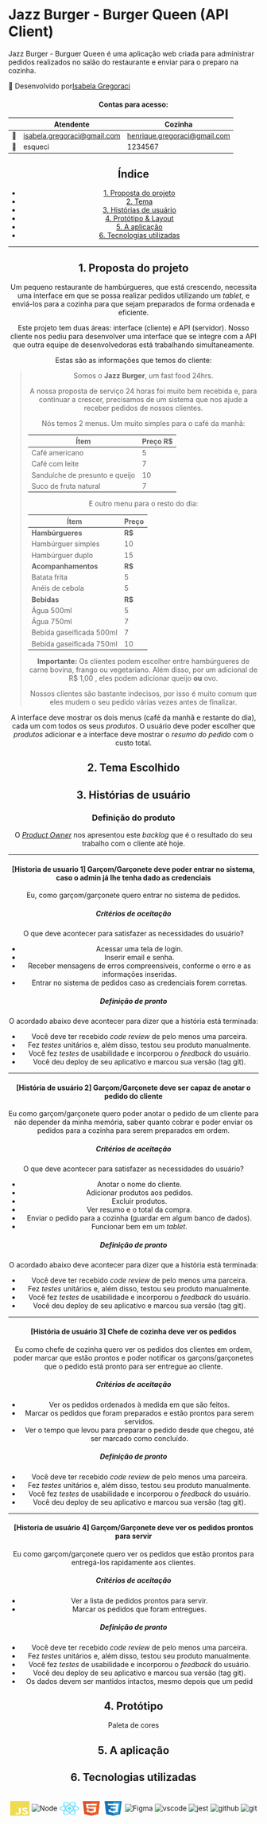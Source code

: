 # Jazz Burger - Burger Queen (API Client)

Jazz Burger - Burguer Queen é uma aplicação web criada para administrar pedidos realizados no salão do restaurante e enviar para o preparo na cozinha. 

🍔 Desenvolvido por[Isabela Gregoraci](https://github.com/Gregisa)

<!-- Para visualizar, acesse [aqui](link do projeto) -->

<div align='center'>
 
  <h4> Contas para acesso:</h4>

 |      |          Atendente         |           Cozinha          |
 |------|----------------------------|----------------------------|
 |  📨  |isabela.gregoraci@gmail.com |henrique.gregoraci@gmail.com|
 |  🔐  |         esqueci            |         1234567            |

 

## Índice

- [1. Proposta do projeto](#1-proposta-do-projeto)
- [2. Tema](#2-tema)
- [3. Histórias de usuário](#3-histórias-de-usuário)
- [4. Protótipo & Layout](#4-protótipo-&-layout)
- [5. A aplicação](#5-a-aplicação)
- [6. Tecnologias utilizadas](#6-tecnologias-utilizadas)

---

## 1. Proposta do projeto

Um pequeno restaurante de hambúrgueres, que está crescendo, necessita uma
interface em que se possa realizar pedidos utilizando um _tablet_, e enviá-los
para a cozinha para que sejam preparados de forma ordenada e eficiente.

Este projeto tem duas áreas: interface (cliente) e API (servidor). Nosso
cliente nos pediu para desenvolver uma interface que se integre com a API
que outra equipe de desenvolvedoras está trabalhando simultaneamente.

Estas são as informações que temos do cliente:

> Somos o **Jazz Burger**, um fast food 24hrs.
>
> A nossa proposta de serviço 24 horas foi muito bem recebida e, para continuar a
> crescer, precisamos de um sistema que nos ajude a receber pedidos de nossos
> clientes.
>
> Nós temos 2 menus. Um muito simples para o café da manhã:
>
> | Ítem                           | Preço R$ |
> | ------------------------------ | -------- |
> | Café americano                 | 5        |
> | Café com leite                 | 7        |
> | Sanduíche de presunto e queijo | 10       |
> | Suco de fruta natural          | 7        |
>
> E outro menu para o resto do dia:
>
> | Ítem                     | Preço  |
> | ------------------------ | ------ |
> | **Hambúrgueres**         | **R$** |
> | Hambúrguer simples       | 10     |
> | Hambúrguer duplo         | 15     |
> | **Acompanhamentos**      | **R$** |
> | Batata frita             | 5      |
> | Anéis de cebola          | 5      |
> | **Bebidas**              | **R$** |
> | Água 500ml               | 5      |
> | Água 750ml               | 7      |
> | Bebida gaseificada 500ml | 7      |
> | Bebida gaseificada 750ml | 10     |
>
> **Importante:** Os clientes podem escolher entre hambúrgueres de carne bovina,
> frango ou vegetariano. Além disso, por um adicional de R\$ 1,00 , eles podem
> adicionar queijo **ou** ovo.
>
> Nossos clientes são bastante indecisos, por isso é muito comum que eles mudem o
> seu pedido várias vezes antes de finalizar.

A interface deve mostrar os dois menus (café da manhã e restante do dia), cada
um com todos os seus _produtos_. O usuário deve poder escolher que _produtos_
adicionar e a interface deve mostrar o _resumo do pedido_ com o custo total.

## 2. Tema Escolhido

## 3. Histórias de usuário

### Definição do produto

O [_Product Owner_](https://www.youtube.com/watch?v=7lhnYbmovb4) nos apresentou
este _backlog_ que é o resultado do seu trabalho com o cliente até hoje.

---

#### [Historia de usuario 1] Garçom/Garçonete deve poder entrar no sistema, caso o admin já lhe tenha dado as credenciais

Eu, como garçom/garçonete quero entrar no sistema de pedidos.

##### Critérios de aceitação

O que deve acontecer para satisfazer as necessidades do usuário?

- Acessar uma tela de login.
- Inserir email e senha.
- Receber mensagens de erros compreensíveis, conforme o erro e as informações inseridas.
- Entrar no sistema de pedidos caso as credenciais forem corretas.

##### Definição de pronto

O acordado abaixo deve acontecer para dizer que a história está terminada:

- Você deve ter recebido _code review_ de pelo menos uma parceira.
- Fez _testes_ unitários e, além disso, testou seu produto manualmente.
- Você fez _testes_ de usabilidade e incorporou o _feedback_ do usuário.
- Você deu deploy de seu aplicativo e marcou sua versão (tag git).

---

#### [História de usuário 2] Garçom/Garçonete deve ser capaz de anotar o pedido do cliente

Eu como garçom/garçonete quero poder anotar o pedido de um cliente para não
depender da minha memória, saber quanto cobrar e poder enviar os pedidos para a
cozinha para serem preparados em ordem.

##### Critérios de aceitação

O que deve acontecer para satisfazer as necessidades do usuário?

- Anotar o nome do cliente.
- Adicionar produtos aos pedidos.
- Excluir produtos.
- Ver resumo e o total da compra.
- Enviar o pedido para a cozinha (guardar em algum banco de dados).
- Funcionar bem em um _tablet_.

##### Definição de pronto

O acordado abaixo deve acontecer para dizer que a história está terminada:

- Você deve ter recebido _code review_ de pelo menos uma parceira.
- Fez _testes_ unitários e, além disso, testou seu produto manualmente.
- Você fez _testes_ de usabilidade e incorporou o _feedback_ do usuário.
- Você deu deploy de seu aplicativo e marcou sua versão (tag git).

---

#### [História de usuário 3] Chefe de cozinha deve ver os pedidos

Eu como chefe de cozinha quero ver os pedidos dos clientes em ordem, poder
marcar que estão prontos e poder notificar os garçons/garçonetes que o pedido
está pronto para ser entregue ao cliente.

##### Critérios de aceitação

- Ver os pedidos ordenados à medida em que são feitos.
- Marcar os pedidos que foram preparados e estão prontos para serem servidos.
- Ver o tempo que levou para preparar o pedido desde que chegou, até ser marcado
  como concluído.

##### Definição de pronto

- Você deve ter recebido _code review_ de pelo menos uma parceira.
- Fez _testes_ unitários e, além disso, testou seu produto manualmente.
- Você fez _testes_ de usabilidade e incorporou o _feedback_ do usuário.
- Você deu deploy de seu aplicativo e marcou sua versão (tag git).

---

#### [Historia de usuário 4] Garçom/Garçonete deve ver os pedidos prontos para servir

Eu como garçom/garçonete quero ver os pedidos que estão prontos para entregá-los
rapidamente aos clientes.

##### Critérios de aceitação

- Ver a lista de pedidos prontos para servir.
- Marcar os pedidos que foram entregues.

##### Definição de pronto

- Você deve ter recebido _code review_ de pelo menos uma parceira.
- Fez _testes_ unitários e, além disso, testou seu produto manualmente.
- Você fez _testes_ de usabilidade e incorporou o _feedback_ do usuário.
- Você deu deploy de seu aplicativo e marcou sua versão (tag git).
- Os dados devem ser mantidos intactos, mesmo depois que um pedid

## 4. Protótipo
Paleta de cores

## 5. A aplicação

## 6. Tecnologias utilizadas
  
<div style="display: inline_block"><br>
  <img align="center" alt="Js" height="30" width="40" src="https://raw.githubusercontent.com/devicons/devicon/master/icons/javascript/javascript-plain.svg">
  <img  align="center" alt="Node" height="30" width="40" src="https://cdn.jsdelivr.net/gh/devicons/devicon/icons/nodejs/nodejs-original.svg" />
  <img align="center" alt="React" height="30" width="40" src="https://raw.githubusercontent.com/devicons/devicon/master/icons/react/react-original.svg">
  <img align="center" alt="HTML" height="30" width="40" src="https://raw.githubusercontent.com/devicons/devicon/master/icons/html5/html5-original.svg">
  <img align="center" alt="CSS" height="30" width="40" src="https://raw.githubusercontent.com/devicons/devicon/master/icons/css3/css3-original.svg">
  <img align="center" alt="Figma" height="30" width="40" src="https://cdn.jsdelivr.net/gh/devicons/devicon/icons/figma/figma-original.svg" />
  <img align="center" alt="vscode" height="30" width="40" src="https://cdn.jsdelivr.net/gh/devicons/devicon/icons/vscode/vscode-original.svg" />
  <img align="center" alt="jest" height="30" width="40" src="https://cdn.jsdelivr.net/gh/devicons/devicon/icons/jest/jest-plain.svg" />
  <img align="center" alt="github" height="30" width="40" src="https://cdn.jsdelivr.net/gh/devicons/devicon/icons/github/github-original.svg" />
  <img align="center" alt="git" height="30" width="40" src="https://cdn.jsdelivr.net/gh/devicons/devicon/icons/git/git-original.svg" />
</div><br>

